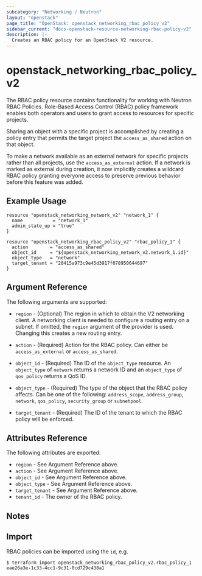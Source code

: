 ```yaml
---
subcategory: "Networking / Neutron"
layout: "openstack"
page_title: "OpenStack: openstack_networking_rbac_policy_v2"
sidebar_current: "docs-openstack-resource-networking-rbac-policy-v2"
description: |-
  Creates an RBAC policy for an OpenStack V2 resource.
---
```


# openstack\_networking\_rbac\_policy\_v2

The RBAC policy resource contains functionality for working with Neutron RBAC
Policies. Role-Based Access Control (RBAC) policy framework enables both
operators and users to grant access to resources for specific projects.

Sharing an object with a specific project is accomplished by creating a
policy entry that permits the target project the `access_as_shared` action
on that object.

To make a network available as an external network for specific projects
rather than all projects, use the `access_as_external` action.
If a network is marked as external during creation, it now implicitly creates
a wildcard RBAC policy granting everyone access to preserve previous behavior
before this feature was added.

## Example Usage

```hcl
resource "openstack_networking_network_v2" "network_1" {
  name           = "network_1"
  admin_state_up = "true"
}

resource "openstack_networking_rbac_policy_v2" "rbac_policy_1" {
  action        = "access_as_shared"
  object_id     = "${openstack_networking_network_v2.network_1.id}"
  object_type   = "network"
  target_tenant = "20415a973c9e45d3917f078950644697"
}
```

## Argument Reference

The following arguments are supported:

* `region` - (Optional) The region in which to obtain the V2 networking client.
    A networking client is needed to configure a routing entry on a subnet. If omitted, the
    `region` argument of the provider is used. Changing this creates a new
    routing entry.

* `action` - (Required) Action for the RBAC policy. Can either be
  `access_as_external` or `access_as_shared`.

* `object_id` - (Required) The ID of the `object_type` resource. An
  `object_type` of `network` returns a network ID and an `object_type` of
   `qos_policy` returns a QoS ID.

* `object_type` - (Required) The type of the object that the RBAC policy
  affects. Can be one of the following: `address_scope`, `address_group`,
  `network`, `qos_policy`, `security_group` or `subnetpool`.

* `target_tenant` - (Required) The ID of the tenant to which the RBAC policy
  will be enforced.

## Attributes Reference

The following attributes are exported:

* `region` - See Argument Reference above.
* `action` - See Argument Reference above.
* `object_id` - See Argument Reference above.
* `object_type` - See Argument Reference above.
* `target_tenant` - See Argument Reference above.
* `tenant_id` - The owner of the RBAC policy.

## Notes

## Import

RBAC policies can be imported using the `id`, e.g.

```
$ terraform import openstack_networking_rbac_policy_v2.rbac_policy_1 eae26a3e-1c33-4cc1-9c31-0cd729c438a1
```
